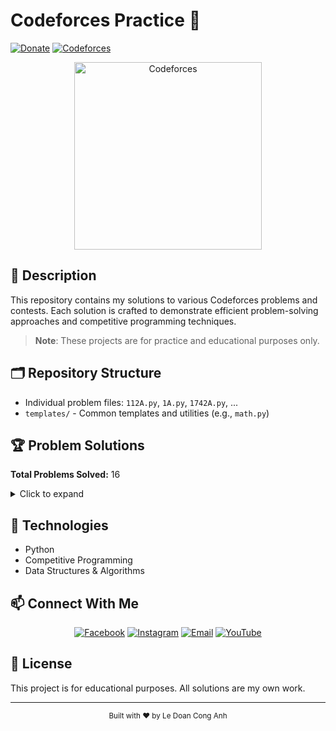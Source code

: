 # Codeforces Practice 🚀
[![Donate](https://img.shields.io/badge/Donate-PayPal-green.svg)](https://www.paypal.me/conganhhcmus/1)
[![Codeforces](https://img.shields.io/badge/Codeforces-Profile-blue.svg)](https://codeforces.com/profile/conganhhcmus)

<div align="center">
  <img src="https://sta.codeforces.com/s/20607/images/codeforces-logo-with-telegram.png" alt="Codeforces" width="300"/>
</div>

## 📝 Description
This repository contains my solutions to various Codeforces problems and contests. Each solution is crafted to demonstrate efficient problem-solving approaches and competitive programming techniques.

> **Note**: These projects are for practice and educational purposes only.

## 🗂️ Repository Structure
- Individual problem files: `112A.py`, `1A.py`, `1742A.py`, ...
- `templates/` - Common templates and utilities (e.g., `math.py`)

## 🏆 Problem Solutions

**Total Problems Solved:** 16

<details>
<summary>Click to expand</summary>

- [1A](./1A.py)
- [112A](./112A.py)
- [1742A](./1742A.py)
- [2116A](./2116A.py)
- [2116B](./2116B.py)
- [2117A](./2117A.py)
- [2117B](./2117B.py)
- [2117C](./2117C.py)
- [2117D](./2117D.py)
- [2118A](./2118A.py)
- [2118B](./2118B.py)
- [2118C](./2118C.py)

<!-- Add more problems as you solve them -->

</details>

## 🔧 Technologies
- Python
- Competitive Programming
- Data Structures & Algorithms

## 📫 Connect With Me
<div align="center">
  
[![Facebook](https://img.shields.io/badge/Facebook-1877F2?style=for-the-badge&logo=facebook&logoColor=white)](https://www.facebook.com/conganhhcmus)
[![Instagram](https://img.shields.io/badge/Instagram-E4405F?style=for-the-badge&logo=instagram&logoColor=white)](https://www.instagram.com/conganhhcmus)
[![Email](https://img.shields.io/badge/Email-D14836?style=for-the-badge&logo=gmail&logoColor=white)](mailto:conganhhcmus@gmail.com)
[![YouTube](https://img.shields.io/badge/YouTube-FF0000?style=for-the-badge&logo=youtube&logoColor=white)](https://www.youtube.com/@ledoanconganh)

</div>

## 📄 License
This project is for educational purposes. All solutions are my own work.

---
<div align="center">
  <sub>Built with ❤️ by Le Doan Cong Anh</sub>
</div>

